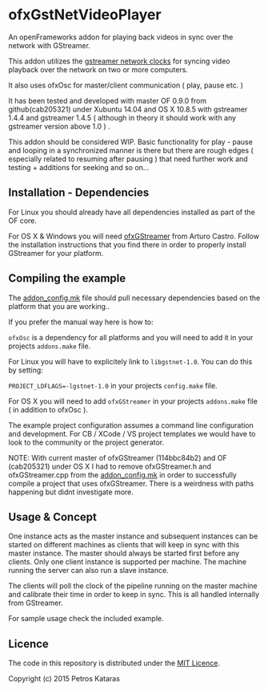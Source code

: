 # ofxGstNetVideoPlayer

An openFrameworks addon for playing back videos in sync over the network with GStreamer.

This addon utilizes the [gstreamer network clocks](http://gstreamer.freedesktop.org/data/doc/gstreamer/head/gstreamer-libs/html/gstreamer-net.html) for syncing video playback over the network on two or more computers.

It also uses ofxOsc for master/client communication ( play, pause etc. ) 

It has been tested and developed with master OF 0.9.0 from github(cab205321) under Xubuntu 14.04 and OS X 10.8.5 
with gstreamer 1.4.4 and gstreamer 1.4.5 ( although in theory it should work with any gstreamer version above 1.0 ) .

This addon should be considered WIP. Basic functionality for play - pause and looping in a synchronized manner is there but
there are rough edges ( especially related to resuming after pausing ) that need further work and testing + additions for seeking and so on...

## Installation - Dependencies

For Linux you should already have all dependencies installed as part of the OF core.

For OS X & Windows you will need [ofxGStreamer](https://github.com/arturoc/ofxGStreamer.git) from Arturo Castro.
Follow the installation instructions that you find there in order to properly install GStreamer for your platform.

## Compiling the example

The [addon_config.mk](https://github.com/PetrosKataras/ofxGstVideoSyncPlayer/blob/master/addon_config.mk) file should pull necessary dependencies based on the platform that you are working..

If you prefer the manual way here is how to:

`ofxOsc` is a dependency for all platforms and you will need to add it in your projects `addons.make` file.

For Linux you will have to explicitely link to `libgstnet-1.0`. You can do this by setting:

`PROJECT_LDFLAGS=-lgstnet-1.0` in your projects `config.make` file.

For OS X you will need to add `ofxGStreamer` in your projects `addons.make` file ( in addition to ofxOsc ).

The example project configuration assumes a command line configuration and development. For CB / XCode / VS project templates we would have to look to the community or the project generator.

NOTE: With current master of ofxGStreamer (114bbc84b2) and OF (cab205321) under OS X I had to remove ofxGStreamer.h and ofxGStreamer.cpp from the [addon_config.mk](https://github.com/arturoc/ofxGStreamer/blob/master/addon_config.mk#L118) in order to successfully compile a project that uses ofxGStreamer. There is a weirdness with paths happening but didnt investigate more.  

## Usage & Concept

One instance acts as the master instance and subsequent instances can be started on different machines as clients that will keep in sync with this master instance. The master should always be started first before any clients. Only one client instance is supported per machine. The machine running the server can also run a slave instance. 

The clients will poll the clock of the pipeline running on the master machine and calibrate their time in order to keep in sync. This is all handled internally from GStreamer.

For sample usage check the included example.

## Licence

The code in this repository is distributed under the [MIT Licence](http://opensource.org/licenses/MIT).

Copyright (c) 2015 Petros Kataras
